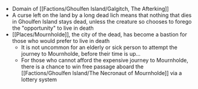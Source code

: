- Domain of [[Factions/Ghoulfen Island/Galgitch, The Afterking]]
- A curse left on the land by a long dead lich means that nothing that dies in Ghoulfen Island stays dead, unless the creature so chooses to forego the "opportunity" to live in death
- [[Places/Mournholde]], the city of the dead, has become a bastion for those who would prefer to live in death
	- It is not uncommon for an elderly or sick person to attempt the journey to Mournholde, before their time is up...
	- For those who cannot afford the expensive journey to Mournholde, there is a chance to win free passage aboard the [[Factions/Ghoulfen Island/The Necronaut of Mournholde]] via a lottery system